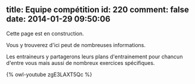 title: Equipe compétition
id: 220
comment: false
date: 2014-01-29 09:50:06
---

Cette page est en construction.

Vous y trouverez d'ici peut de nombreuses informations.

Les entraineurs y partagerons leurs plans d'entrainement pour chancun d'entre vous mais aussi de nombreux exercices spécifiques.

{% owl-youtube zgE3LAXT5Qc %}
